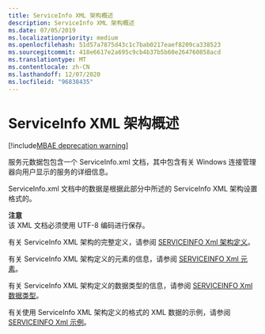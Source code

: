 ```yaml
---
title: ServiceInfo XML 架构概述
description: ServiceInfo XML 架构概述
ms.date: 07/05/2019
ms.localizationpriority: medium
ms.openlocfilehash: 51d57a7875d43c1c7bab0217eaef8209ca338523
ms.sourcegitcommit: 418e6617e2a695c9cb4b37b5b60e264760858acd
ms.translationtype: MT
ms.contentlocale: zh-CN
ms.lasthandoff: 12/07/2020
ms.locfileid: "96838435"
---
```

# <a name="serviceinfo-xml-schema-overview"></a>ServiceInfo XML 架构概述

[!include[MBAE deprecation warning](../includes/mbae-deprecation-warning.md)]

服务元数据包包含一个 ServiceInfo.xml 文档，其中包含有关 Windows 连接管理器向用户显示的服务的详细信息。

ServiceInfo.xml 文档中的数据是根据此部分中所述的 ServiceInfo XML 架构设置格式的。

**注意**  
该 XML 文档必须使用 UTF-8 编码进行保存。

 

有关 ServiceInfo XML 架构的完整定义，请参阅 [SERVICEINFO Xml 架构定义](serviceinfo-xml-schema-definition.md)。

有关 ServiceInfo XML 架构定义的元素的信息，请参阅 [SERVICEINFO Xml 元素](serviceinfo-xml-elements.md)。

有关 ServiceInfo XML 架构定义的数据类型的信息，请参阅 [SERVICEINFO Xml 数据类型](guidtype-serviceinfo.md)。

有关使用 ServiceInfo XML 架构定义的格式的 XML 数据的示例，请参阅 [SERVICEINFO Xml 示例](serviceinfo-xml-example.md)。

 

 





